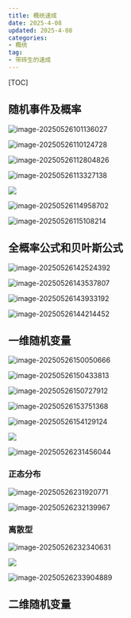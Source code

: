 ```yaml
---
title: 概统速成
date: 2025-4-08
updated: 2025-4-08
categories: 
- 概统
tag:
- 带砖生的速成
---
```


<!-- toc -->

[TOC]

## 随机事件及概率

![image-20250526101136027](../../../img/image-20250526101136027.png)

![image-20250526110124728](../../../img/image-20250526110124728.png)

![image-20250526112804826](../../../img/image-20250526112804826.png)

![image-20250526113327138](../../../img/image-20250526113327138.png)

![](../../../img/image-20250526114853101.png)

![image-20250526114958702](../../../img/image-20250526114958702.png)

![image-20250526115108214](../../../img/image-20250526115108214.png)

## 全概率公式和贝叶斯公式

![image-20250526142524392](../../../img/image-20250526142524392.png)

![image-20250526143537807](../../../img/image-20250526143537807.png)

![image-20250526143933192](../../../img/image-20250526143933192.png)

![image-20250526144214452](../../../img/image-20250526144214452.png)

## 一维随机变量

![image-20250526150050666](../../../img/image-20250526150050666.png)

![image-20250526150433813](../../../img/image-20250526150433813.png)

![image-20250526150727912](../../../img/image-20250526150727912.png)

![image-20250526153751368](../../../img/image-20250526153751368.png)

![image-20250526154129124](../../../img/image-20250526154129124.png)

![](../../../img/image-20250526154751113.png)

![image-20250526231456044](./../../../img/image-20250526231456044.png)

### 正态分布

![image-20250526231920771](./../../../img/image-20250526231920771.png)

![image-20250526232139967](./../../../img/image-20250526232139967.png)

### 离散型

![image-20250526232340631](./../../../img/image-20250526232340631.png)

![](./../../../img/image-20250526233854640.png)

![image-20250526233904889](./../../../img/image-20250526233904889.png)

## 二维随机变量
